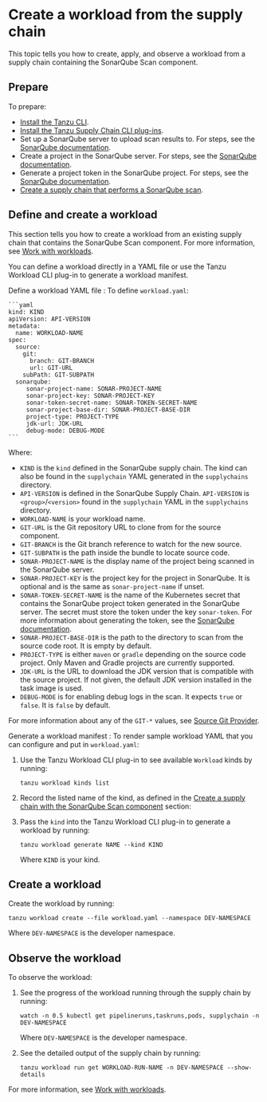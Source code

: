 # Create a workload from the supply chain

This topic tells you how to create, apply, and observe a workload from a supply chain containing the
SonarQube Scan component.

## <a id="prepare"></a> Prepare

To prepare:

- [Install the Tanzu CLI](../../../install-tanzu-cli.hbs.md).
- [Install the Tanzu Supply Chain CLI plug-ins](../../../supply-chain/platform-engineering/how-to/install-the-cli.hbs.md).
- Set up a SonarQube server to upload scan results to. For steps, see the
  [SonarQube documentation](https://docs.sonarsource.com/sonarqube/latest/setup-and-upgrade/install-the-server/introduction/).
- Create a project in the SonarQube server. For steps, see the
  [SonarQube documentation](https://docs.sonarsource.com/sonarqube/latest/project-administration/creating-and-importing-projects/).
- Generate a project token in the SonarQube project. For steps, see the
  [SonarQube documentation](https://docs.sonarsource.com/sonarqube/latest/user-guide/user-account/generating-and-using-tokens/).
- [Create a supply chain that performs a SonarQube scan](create-supply-chain-with-sq.hbs.md).

## <a id="define-and-create-wl"></a> Define and create a workload

This section tells you how to create a workload from an existing supply chain that contains the
SonarQube Scan component. For more information, see
[Work with workloads](../../../supply-chain/development/how-to/discover-workloads.hbs.md).

You can define a workload directly in a YAML file or use the Tanzu Workload CLI plug-in to generate
a workload manifest.

Define a workload YAML file
: To define `workload.yaml`:

    ```yaml
    kind: KIND
    apiVersion: API-VERSION
    metadata:
      name: WORKLOAD-NAME
    spec:
      source:
        git:
          branch: GIT-BRANCH
          url: GIT-URL
        subPath: GIT-SUBPATH
      sonarqube:
         sonar-project-name: SONAR-PROJECT-NAME
         sonar-project-key: SONAR-PROJECT-KEY
         sonar-token-secret-name: SONAR-TOKEN-SECRET-NAME
         sonar-project-base-dir: SONAR-PROJECT-BASE-DIR
         project-type: PROJECT-TYPE
         jdk-url: JDK-URL
         debug-mode: DEBUG-MODE
    ```

  Where:

  - `KIND` is the `kind` defined in the SonarQube supply chain. The kind can also be found in the
    `supplychain` YAML generated in the `supplychains` directory.
  - `API-VERSION` is defined in the SonarQube Supply Chain. `API-VERSION` is `<group>`/`<version>`
    found in the `supplychain` YAML in the `supplychains` directory.
  - `WORKLOAD-NAME` is your workload name.
  - `GIT-URL` is the Git repository URL to clone from for the source component.
  - `GIT-BRANCH` is the Git branch reference to watch for the new source.
  - `GIT-SUBPATH` is the path inside the bundle to locate source code.
  - `SONAR-PROJECT-NAME` is the display name of the project being scanned in the SonarQube server.
  - `SONAR-PROJECT-KEY` is the project key for the project in SonarQube. It is optional and is the
    same as `sonar-project-name` if unset.
  - `SONAR-TOKEN-SECRET-NAME` is the name of the Kubernetes secret that contains the SonarQube
    project token generated in the SonarQube server. The secret must store the token under the key
    `sonar-token`. For more information about generating the token, see the
    [SonarQube documentation](https://docs.sonarsource.com/sonarqube/latest/user-guide/user-account/generating-and-using-tokens/).
  - `SONAR-PROJECT-BASE-DIR` is the path to the directory to scan from the source code root. It is
    empty by default.
  - `PROJECT-TYPE` is either `maven` or `gradle` depending on the source code project. Only Maven
    and Gradle projects are currently supported.
  - `JDK-URL` is the URL to download the JDK version that is compatible with the source project.
    If not given, the default JDK version installed in the task image is used.
  - `DEBUG-MODE` is for enabling debug logs in the scan. It expects `true` or `false`. It is `false`
    by default.

  For more information about any of the `GIT-*` values, see
  [Source Git Provider](../../../supply-chain/reference/catalog/about.hbs.md#source-git-provider).

Generate a workload manifest
: To render sample workload YAML that you can configure and put in `workload.yaml`:

  1. Use the Tanzu Workload CLI plug-in to see available `Workload` kinds by running:

     ```console
     tanzu workload kinds list
     ```

  1. Record the listed name of the kind, as defined in the
     [Create a supply chain with the SonarQube Scan component](create-supply-chain-with-sq.hbs.md#sonarqube-scan)
     section:

  1. Pass the `kind` into the Tanzu Workload CLI plug-in to generate a workload by running:

     ```console
     tanzu workload generate NAME --kind KIND
     ```

     Where `KIND` is your kind.

## <a id="create-workload"></a> Create a workload

Create the workload by running:

```console
tanzu workload create --file workload.yaml --namespace DEV-NAMESPACE
```

Where `DEV-NAMESPACE` is the developer namespace.

## <a id="observe-workload"></a> Observe the workload

To observe the workload:

1. See the progress of the workload running through the supply chain by running:

   ```console
   watch -n 0.5 kubectl get pipelineruns,taskruns,pods, supplychain -n DEV-NAMESPACE
   ```

   Where `DEV-NAMESPACE` is the developer namespace.

1. See the detailed output of the supply chain by running:

   ```console
   tanzu workload run get WORKLOAD-RUN-NAME -n DEV-NAMESPACE --show-details
   ```

For more information, see
[Work with workloads](../../../supply-chain/development/how-to/discover-workloads.hbs.md).

